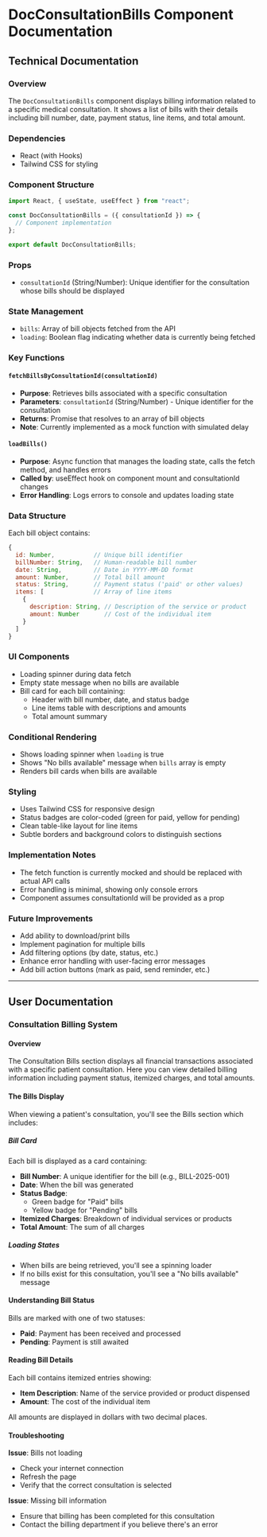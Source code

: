 # DocConsultationBills Component Documentation

## Technical Documentation

### Overview
The `DocConsultationBills` component displays billing information related to a specific medical consultation. It shows a list of bills with their details including bill number, date, payment status, line items, and total amount.

### Dependencies
- React (with Hooks)
- Tailwind CSS for styling

### Component Structure
```jsx
import React, { useState, useEffect } from "react";

const DocConsultationBills = ({ consultationId }) => {
  // Component implementation
};

export default DocConsultationBills;
```

### Props
- `consultationId` (String/Number): Unique identifier for the consultation whose bills should be displayed

### State Management
- `bills`: Array of bill objects fetched from the API
- `loading`: Boolean flag indicating whether data is currently being fetched

### Key Functions

#### `fetchBillsByConsultationId(consultationId)`
- **Purpose**: Retrieves bills associated with a specific consultation
- **Parameters**: `consultationId` (String/Number) - Unique identifier for the consultation
- **Returns**: Promise that resolves to an array of bill objects
- **Note**: Currently implemented as a mock function with simulated delay

#### `loadBills()`
- **Purpose**: Async function that manages the loading state, calls the fetch method, and handles errors
- **Called by**: useEffect hook on component mount and consultationId changes
- **Error Handling**: Logs errors to console and updates loading state

### Data Structure
Each bill object contains:
```javascript
{
  id: Number,           // Unique bill identifier
  billNumber: String,   // Human-readable bill number
  date: String,         // Date in YYYY-MM-DD format
  amount: Number,       // Total bill amount
  status: String,       // Payment status ('paid' or other values)
  items: [              // Array of line items
    {
      description: String, // Description of the service or product
      amount: Number       // Cost of the individual item
    }
  ]
}
```

### UI Components
- Loading spinner during data fetch
- Empty state message when no bills are available
- Bill card for each bill containing:
  - Header with bill number, date, and status badge
  - Line items table with descriptions and amounts
  - Total amount summary

### Conditional Rendering
- Shows loading spinner when `loading` is true
- Shows "No bills available" message when `bills` array is empty
- Renders bill cards when bills are available

### Styling
- Uses Tailwind CSS for responsive design
- Status badges are color-coded (green for paid, yellow for pending)
- Clean table-like layout for line items
- Subtle borders and background colors to distinguish sections

### Implementation Notes
- The fetch function is currently mocked and should be replaced with actual API calls
- Error handling is minimal, showing only console errors
- Component assumes consultationId will be provided as a prop

### Future Improvements
- Add ability to download/print bills
- Implement pagination for multiple bills
- Add filtering options (by date, status, etc.)
- Enhance error handling with user-facing error messages
- Add bill action buttons (mark as paid, send reminder, etc.)

---

## User Documentation

### Consultation Billing System

#### Overview
The Consultation Bills section displays all financial transactions associated with a specific patient consultation. Here you can view detailed billing information including payment status, itemized charges, and total amounts.

#### The Bills Display

When viewing a patient's consultation, you'll see the Bills section which includes:

##### Bill Card
Each bill is displayed as a card containing:
- **Bill Number**: A unique identifier for the bill (e.g., BILL-2025-001)
- **Date**: When the bill was generated
- **Status Badge**: 
  - Green badge for "Paid" bills
  - Yellow badge for "Pending" bills
- **Itemized Charges**: Breakdown of individual services or products
- **Total Amount**: The sum of all charges

##### Loading States
- When bills are being retrieved, you'll see a spinning loader
- If no bills exist for this consultation, you'll see a "No bills available" message

#### Understanding Bill Status

Bills are marked with one of two statuses:
- **Paid**: Payment has been received and processed
- **Pending**: Payment is still awaited

#### Reading Bill Details

Each bill contains itemized entries showing:
- **Item Description**: Name of the service provided or product dispensed
- **Amount**: The cost of the individual item

All amounts are displayed in dollars with two decimal places.

#### Troubleshooting

**Issue**: Bills not loading
- Check your internet connection
- Refresh the page
- Verify that the correct consultation is selected

**Issue**: Missing bill information
- Ensure that billing has been completed for this consultation
- Contact the billing department if you believe there's an error

